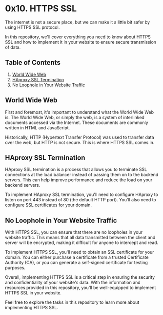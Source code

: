 # 0x10. HTTPS SSL

The internet is not a secure place, but we can make it a little bit safer by using HTTPS SSL protocol. 

In this repository, we'll cover everything you need to know about HTTPS SSL and how to implement it in your website to ensure secure transmission of data. 

## Table of Contents 

1. [World Wide Web](https://github.com/code-hunter-0x10/zero-day/blob/main/README.md#world-wide-web)
2. [HAproxy SSL Termination](https://github.com/code-hunter-0x10/zero-day/blob/main/README.md#haproxy-ssl-termination)
3. [No Loophole in Your Website Traffic](https://github.com/code-hunter-0x10/zero-day/blob/main/README.md#no-loophole-in-your-website-traffic)

## World Wide Web

First and foremost, it's important to understand what the World Wide Web is. The World Wide Web, or simply the web, is a system of interlinked documents accessed via the Internet. These documents are commonly written in HTML and JavaScript. 

Historically, HTTP (Hypertext Transfer Protocol) was used to transfer data over the web, but HTTP is not secure. This is where HTTPS SSL comes in. 

## HAproxy SSL Termination

HAproxy SSL termination is a process that allows you to terminate SSL connections at the load balancer instead of passing them on to the backend servers. This can help improve performance and reduce the load on your backend servers. 

To implement HAproxy SSL termination, you'll need to configure HAproxy to listen on port 443 instead of 80 (the default HTTP port). You'll also need to configure SSL certificates for your domain. 

## No Loophole in Your Website Traffic

With HTTPS SSL, you can ensure that there are no loopholes in your website traffic. This means that all data transmitted between the client and server will be encrypted, making it difficult for anyone to intercept and read. 

To implement HTTPS SSL, you'll need to obtain an SSL certificate for your domain. You can either purchase a certificate from a trusted Certificate Authority (CA), or you can generate a self-signed certificate for testing purposes. 

Overall, implementing HTTPS SSL is a critical step in ensuring the security and confidentiality of your website's data. With the information and resources provided in this repository, you'll be well-equipped to implement HTTPS SSL in your website. 

Feel free to explore the tasks in this repository to learn more about implementing HTTPS SSL.

